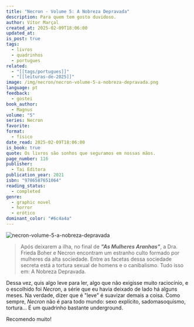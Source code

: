 ```yaml
---
title: "Necron - Volume 5: A Nobreza Depravada"
description: Para quem tem gosto duvidoso.
author: Vítor Marçal
created_at: 2025-02-09T18:06:00
updated_at: 
is_post: true
tags:
  - livros
  - quadrinhos
  - portugues
related:
  - "[[tags/portugues]]"
  - "[[leituras-de-2025]]"
image: /img/necron/necron-volume-5-a-nobreza-depravada.png
language: pt
feedback:
  - gostei
book_author:
  - Magnus
volume: "5"
series: Necron
favorite: 
format:
  - físico
date_read: 2025-02-09T18:06:00
is_book: true
quote: Os livros são sonhos que seguramos em nossas mãos.
page_number: 116
publisher:
  - Tai Editora
publication_year: 2021
isbn: "9786587651064"
reading_status:
  - completed
genre:
  - graphic novel
  - horror
  - erótico
dominant_color: "#6c4a4a"
---
```


![necron-volume-5-a-nobreza-depravada](img/necron/necron-volume-5-a-nobreza-depravada.png)

> Após deixarem a ilha, no final de **_"As Mulheres Aranhas"_**, a Dra. Frieda Boher e Necron encontram um estranho culto formado por mulheres da alta sociedade. Entre as facetas dessa sociedade secreta está a tortura sexual de homens e o canibalismo. Tudo isso em: A Nobreza Depravada.

Dessa vez, quis algo leve para ler, algo que não exigisse muito raciocínio, e o escolhido foi _Necron_, a série que eu havia deixado de lado há alguns meses. Na verdade, dizer que é "leve" é suavizar demais a coisa. Como sempre, _Necron_ não é para todo mundo: sexo explícito, sadomasoquismo, tortura... É um quadrinho bastante underground.

Recomendo muito!